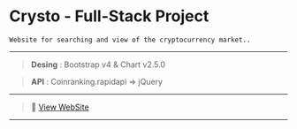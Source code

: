 **<h1>Crysto - Full-Stack Project </h1>**

`Website for searching and view of the cryptocurrency market..`

---

 > **Desing** : Bootstrap v4 & Chart v2.5.0

 > **API** : Coinranking.rapidapi => jQuery 


***
> :link: [View WebSite](http://crysto.atwebpages.com) 
***

